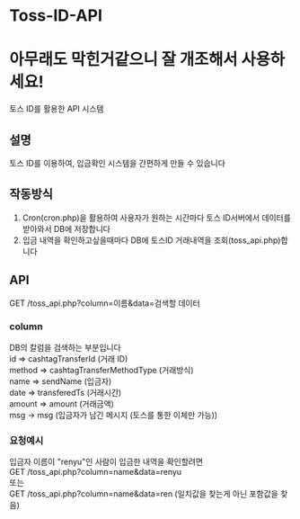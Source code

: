 # Toss-ID-API

<h1>아무래도 막힌거같으니 잘 개조해서 사용하세요!</h1>


토스 ID를 활용한 API 시스템

## 설명
토스 ID를 이용하여, 입금확인 시스템을 간편하게 만들 수 있습니다

## 작동방식
1. Cron(cron.php)을 활용하여 사용자가 원하는 시간마다 토스 ID서버에서 데이터를 받아와서 DB에 저장합니다
2. 입금 내역을 확인하고싶을때마다 DB에 토스ID 거래내역을 조회(toss_api.php)합니다

## API 
GET /toss_api.php?column=이름&data=검색할 데이터

### column
DB의 칼럼을 검색하는 부분입니다<br>
id => cashtagTransferId (거래 ID)<br>
method => cashtagTransferMethodType (거래방식)<br>
name => sendName (입금자)<br>
date => transferedTs (거래시간)<br>
amount => amount (거래금액)<br>
msg -> msg (입금자가 남긴 메시지 (토스를 통한 이체만 가능))<br>

### 요청예시

입금자 이름이 "renyu"인 사람이 입금한 내역을 확인할려면<br>
GET /toss_api.php?column=name&data=renyu<br>
또는 <br>
GET /toss_api.php?column=name&data=ren (일치값을 찾는게 아닌 포함값을 찾음)
